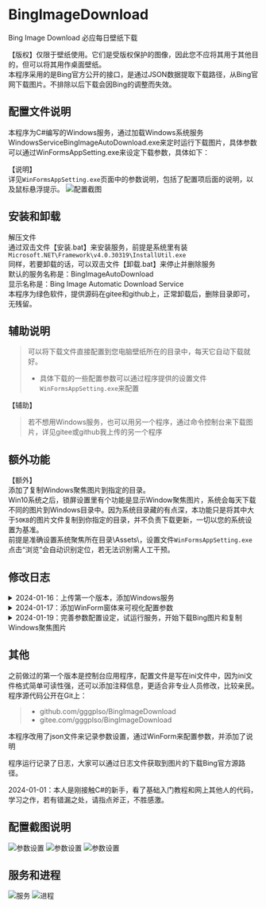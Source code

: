# BingImageDownload


Bing Image Download 必应每日壁纸下载   

【版权】仅限于壁纸使用。它们是受版权保护的图像，因此您不应将其用于其他目的，但可以将其用作桌面壁纸。  
本程序采用的是Bing官方公开的接口，是通过JSON数据提取下载路径，从Bing官网下载图片。不排除以后下载会因Bing的调整而失效。

## 配置文件说明
本程序为C#编写的Windows服务，通过加载Windows系统服务WindowsServiceBingImageAutoDownload.exe来定时运行下载图片，具体参数可以通过WinFormsAppSetting.exe来设定下载参数，具体如下：

【说明】  
详见`WinFormsAppSetting.exe`页面中的参数说明，包括了配置项后面的说明，以及鼠标悬浮提示。
![配置截图](https://gitee.com/gggplso/MarkdownPhotos/raw/master/Photos/BingImageDownloadServer/AppSetting02.png)

## 安装和卸载  
解压文件  
通过双击文件【安装.bat】来安装服务，前提是系统里有装`Microsoft.NET\Framework\v4.0.30319\InstallUtil.exe`  
同样，若要卸载的话，可以双击文件【卸载.bat】来停止并删除服务  
默认的服务名称是：BingImageAutoDownload  
显示名称是：Bing Image Automatic Download Service  
本程序为绿色软件，提供源码在gitee和github上，正常卸载后，删除目录即可，无残留。  


## 辅助说明  
> 可以将下载文件直接配置到您电脑壁纸所在的目录中，每天它自动下载就好。  
 > * 具体下载的一些配置参数可以通过程序提供的设置文件`WinFormsAppSetting.exe`来配置  

【辅助】  
 > 若不想用Windows服务，也可以用另一个程序，通过命令控制台来下载图片，详见gitee或github我上传的另一个程序  


## 额外功能
【额外】  
添加了复制Windows聚焦图片到指定的目录。  
Win10系统之后，锁屏设置里有个功能是显示Window聚焦图片，系统会每天下载不同的图片到Windows目录中。因为系统目录藏的有点深，本功能只是将其中大于`50KB`的图片文件复制到你指定的目录，并不负责下载更新，一切以您的系统设置为基准。  
前提是准确设置系统聚焦所在目录\Assets\，设置文件`WinFormsAppSetting.exe`点击“浏览”会自动识别定位，若无法识别需人工干预。  


## 修改日志  
<details>
    <summary>
        2024-01-16：上传第一个版本，添加Windows服务  
    </summary>
</details>
<details>
    <summary>
        2024-01-17：添加WinForm窗体来可视化配置参数  
    </summary>
</details>
<details>
    <summary>
        2024-01-19：完善参数配置设定，试运行服务，开始下载Bing图片和复制Windows聚焦图片
    </summary>
</details>


## 其他  

之前做过的第一个版本是控制台应用程序，配置文件是写在ini文件中，因为ini文件格式简单可读性强，还可以添加注释信息，更适合非专业人员修改，比较亲民。  
程序源代码公开在Git上：  
> *  github.com/gggplso/BingImageDownload
> *  gitee.com/gggplso/BingImageDownload

本程序改用了json文件来记录参数设置，通过WinForm来配置参数，并添加了说明    

程序运行记录了日志，大家可以通过日志文件获取到图片的下载Bing官方源路径。  

2024-01-01：本人是刚接触C#的新手，看了基础入门教程和网上其他人的代码，学习之作，若有错漏之处，请指点斧正，不胜感激。  

## 配置截图说明  
![参数设置](https://gitee.com/gggplso/MarkdownPhotos/raw/master/Photos/BingImageDownloadServer/AppSetting01.png)
![参数设置](https://gitee.com/gggplso/MarkdownPhotos/raw/master/Photos/BingImageDownloadServer/AppSetting02.png)
![参数设置](https://gitee.com/gggplso/MarkdownPhotos/raw/master/Photos/BingImageDownloadServer/AppSetting03.png)

## 服务和进程
![服务](https://gitee.com/gggplso/MarkdownPhotos/raw/master/Photos/BingImageDownloadServer/service01.png)
![进程](https://gitee.com/gggplso/MarkdownPhotos/raw/master/Photos/BingImageDownloadServer/Taskmgr01.png)
